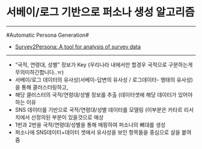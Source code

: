 # 서베이/로그 기반으로 퍼소나 생성 알고리즘
- - -
#Automatic Persona Generation#
* [Survey2Persona: A tool for analysis of survey data](https://s2p.qcri.org/)

- - -

* “국적, 연령대, 성별” 정보가 Key (우리나라 내에서만 할경우 국적으로 구분하는게 무의미하긴합니다..ㅠ)
* 서베이/로그 데이터의 유사성(서베이-답변의 유사성 / 로그데이터- 행태의 유사성) 을 통해 클러스터링하고,
* 해당 클러스터의 국적/연령대/성별 정보를 추출 (데이터셋에 해당 데이터가 있어야 하는 이유
* SNS 데이터를 기반으로 국적/연령대/성별 데이터를 모델링 (이부분은 카타르 리서치에서 선정의된 부분이 있을것으로 예상
* 1번과 2번을 국적/연령대/성별을 통해 매핑하여 퍼소나의 뼈대를 생성
* 퍼소나에 SNS데이터+데이터 셋에서 유사성을 보인 항목들을 중심으로 살을 붙여줌

